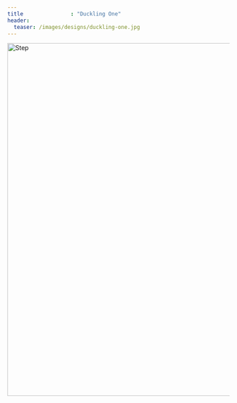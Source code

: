 ```yaml
---
title               : "Duckling One"
header:
  teaser: /images/designs/duckling-one.jpg
---
```

<img src="/images/designs/duckling-one.jpg" alt="Step" width="800" />